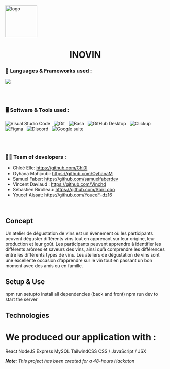 <!-- Header section -->

   <img src="https://github.com/WildCodeSchool/2023-02-JS-RemoteFR-JSWizards-P3-Team-Slytherin/assets/108263661/9133c6f8-47bf-4d4d-abf9-b4becba2c0b0" width="100px" height="100px" alt="logo">
   <h1 align="center">INOVIN</h1>

### 🧰 Languages & Frameworks used :

<p>
  <a href="https://skillicons.dev">
    <img src="https://skillicons.dev/icons?i=html,css,js,nodejs,react,tailwind,mysql,express&theme=dark" />
  </a>
</p>
</br>
</br>

### 🖥️ Software & Tools used :

<p>
<img alt="Visual Studio Code" style="padding-right:0.5rem;" src="https://img.shields.io/badge/Visual%20Studio%20Code-0078d7.svg?logo=visual-studio-code&logoColor=white"/>
<img alt="Git" style="padding-right:0.5rem;" src="https://img.shields.io/badge/Git-F05033.svg?logo=git&logoColor=white"/>
<img alt="Bash" style="padding-right:0.5rem;" src="https://img.shields.io/badge/Bash-4EAA25.svg?logo=gnu-bash&logoColor=white"/>
<img alt="GitHub Desktop" style="padding-right:0.5rem;" src="https://img.shields.io/badge/GitHub%20Desktop-8034A9.svg?logo=github&logoColor=white"/>
<img alt="Clickup" src="https://img.shields.io/badge/Clickup-7B68EE.svg?logo=clickup&logoColor=white"/>
<img alt="Figma" style="padding-right:0.5rem;" src="https://img.shields.io/badge/-Figma-F24E1E.svg?logo=figma&logoColor=white"/>
<img alt="Discord" style="padding-right:0.5rem;" src="https://img.shields.io/badge/-Discord-5865F2.svg?logo=discord&logoColor=white"/>
<img alt="Google suite" style="padding-right:0.5rem;" src="https://img.shields.io/badge/-Google Suite-yellow.svg?logo=meistertask&logoColor=white"/>
</p>
</br>

#

### 👨‍💻 Team of developers :

- Chloé Elle: https://github.com/Chl0l
- Oyhana Mahjoubi: https://github.com/OyhanaM
- Samuel Faber: https://github.com/samuelfaberdev
- Vincent Daviaud : https://github.com/Vinchd
- Sébastien Birolleau: https://github.com/SbirLobo
- Youcef Aissat: https://github.com/YouceF-dz16

</br>

## Concept

Un atelier de dégustation de vins est un événement où les participants peuvent déguster différents vins tout en apprenant sur leur origine, leur production et leur goût. Les participants peuvent apprendre à identifier les différents arômes et saveurs des vins, ainsi qu’à comprendre les différences entre les différents types de vins. Les ateliers de dégustation de vins sont une excellente occasion d’apprendre sur le vin tout en passant un bon moment avec des amis ou en famille.

## Setup & Use

npm run setupto install all dependencies (back and front)
npm run dev to start the server

## Technologies

# We produced our application with :

React
NodeJS
Express
MySQL
TailwindCSS
CSS / JavaScript / JSX

<em><strong>Note</strong>: This project has been created for a 48-hours Hackaton</em>
